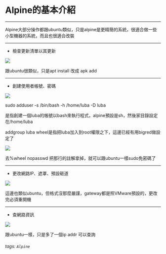 # Alpine的基本介紹

---

Alpine大部分操作都跟ubuntu類似，只是alpine是更精簡的系統，很適合做一些小型機器的系統，而且也很適合改裝

---

* 檢查更新清單以其更新

![](https://i.imgur.com/wXBoGIh.jpg)

跟ubuntu很類似，只是apt install 改成 apk add

---

* 創建使用者帳號、密碼

![](https://i.imgur.com/TxEy1eN.jpg)

sudo adduser -s /bin/bash -h /home/luba -D luba

是指創建一個luba的帳號以bash來執行程式，alpine預設是sh，然後家目錄設定在/home/luba

addgroup luba wheel是指把luba加入到root權限之下，這邊已經有用bigred做設定了

![](https://i.imgur.com/vGF3o4O.jpg)

去%wheel nopasswd 把那行的註解拿掉，就可以跟ubuntu一樣sudo免密碼了

---

* 更改網路IP、遮罩、預設砸道

![](https://i.imgur.com/qbnfXTh.jpg)

這邊也類似ubuntu，但格式沒那麼嚴謹，gateway都是照VMware預設的，更改完必須重開機

---

* 查網路資訊

![](https://i.imgur.com/qjKtKO0.jpg)

跟ubuntu一樣，只是多了一個ip addr 可以查詢

###### tags: `Alpine`